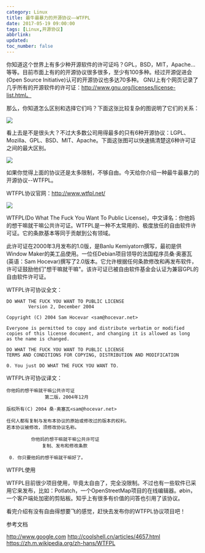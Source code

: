 ```yaml
---
category: Linux
title: 最牛最暴力的开源协议——WTFPL
date: 2017-05-19 09:00:00
tags: [Linux,开源协议]
abbrlink:
updated:
toc_number: false
---
```


你知道这个世界上有多少种开源软件的许可证吗？GPL，BSD，MIT，Apache...等等。目前市面上有的的开源协议很多很多，至少有100多种。经过开源促进会(Open Source Initiative)认可的开源协议也多达70多种。 GNU上有个网页记录了几乎所有的开源软件的许可证：http://www.gnu.org/licenses/license-list.html。

那么，你知道怎么区别和选择它们吗？下面这张比较复杂的图说明了它们的关系：

<!-- more -->

![](https://www.hi-linux.com/img/linux/wtfpl1.jpg)

看上去是不是很头大？不过大多数公司用得最多的只有6种开源协议：LGPL、Mozilla、GPL、BSD、MIT、Apache。下面这张图可以快速搞清楚这6种许可证之间的最大区别。

![](https://www.hi-linux.com/img/linux/wtfpl2.jpg)

如果你觉得上面的协议还是太多限制，不够自由。今天给你介绍一种最牛最暴力的开源协议--WTFPL。

WTFPL协议官网：http://www.wtfpl.net/

![](https://www.hi-linux.com/img/linux/wtfpl3.jpeg)

WTFPL(Do What The Fuck You Want To Public License)，中文译名：你他妈的想干嘛就干嘛公共许可证。WTFPL是一种不太常用的、极度放任的自由软件许可证。它的条款基本等同于贡献到公有领域。

此许可证在2000年3月发布的1.0版，是Banlu Kemiyatorn撰写，最初是供Window Maker的美工品使用。一位任Debian项目领导的法国程序员桑·奥塞瓦(英语：Sam Hocevar)撰写了2.0版本。它允许根据任何条款修改和再发布软件，许可证鼓励他们"想干嘛就干嘛"。该许可证已被自由软件基金会认证为兼容GPL的自由软件许可证。

WTFPL许可协议全文：

```
DO WHAT THE FUCK YOU WANT TO PUBLIC LICENSE
        Version 2, December 2004

Copyright (C) 2004 Sam Hocevar <sam@hocevar.net>

Everyone is permitted to copy and distribute verbatim or modified
copies of this license document, and changing it is allowed as long
as the name is changed.

DO WHAT THE FUCK YOU WANT TO PUBLIC LICENSE
TERMS AND CONDITIONS FOR COPYING, DISTRIBUTION AND MODIFICATION

0. You just DO WHAT THE FUCK YOU WANT TO.
```

WTFPL许可协议译文：

```
你他妈的想干嘛就干嘛公共许可证
              第二版，2004年12月

版权所有(C) 2004 桑·奥塞瓦<sam@hocevar.net>

任何人都有复制与发布本协议的原始或修改过的版本的权利。
若本协议被修改，须修改协议名称。

         你他妈的想干嘛就干嘛公共许可证
             复制、发布和修改条款

 0. 你只要他妈的想干嘛就干嘛好了。
```

WTFPL使用

WTFPL目前很少项目使用，毕竟太自由了，完全没限制。不过也有一些软件已采用它来发布，比如：Potlatch，一个OpenStreetMap项目的在线编辑器。øbin，一个客户端处加密的剪贴板。知乎上有很多有价值的问答也引用了该协议。

看完介绍有没有自由得想要飞的感觉，赶快去发布你的WTFPL协议项目吧！

参考文档

http://www.google.com
http://coolshell.cn/articles/4657.html
https://zh.m.wikipedia.org/zh-hans/WTFPL
